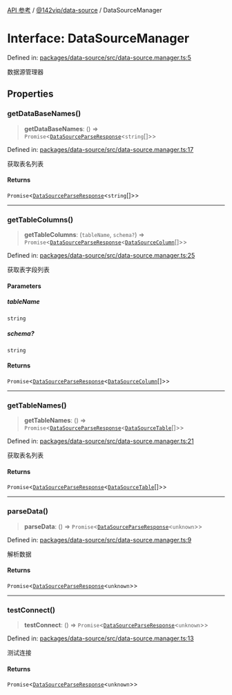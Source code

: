 [API 参考](../wiki/Home) / [@142vip/data-source](../wiki/@142vip.data-source) / DataSourceManager

# Interface: DataSourceManager

Defined in: [packages/data-source/src/data-source.manager.ts:5](https://github.com/142vip/core-x/blob/15d5bc9ef4bece78c0e60bdf074a2d245f625100/packages/data-source/src/data-source.manager.ts#L5)

数据源管理器

## Properties

### getDataBaseNames()

> **getDataBaseNames**: () => `Promise`<[`DataSourceParseResponse`](../wiki/@142vip.data-source.Interface.DataSourceParseResponse)<`string`\[]>>

Defined in: [packages/data-source/src/data-source.manager.ts:17](https://github.com/142vip/core-x/blob/15d5bc9ef4bece78c0e60bdf074a2d245f625100/packages/data-source/src/data-source.manager.ts#L17)

获取表名列表

#### Returns

`Promise`<[`DataSourceParseResponse`](../wiki/@142vip.data-source.Interface.DataSourceParseResponse)<`string`\[]>>

***

### getTableColumns()

> **getTableColumns**: (`tableName`, `schema?`) => `Promise`<[`DataSourceParseResponse`](../wiki/@142vip.data-source.Interface.DataSourceParseResponse)<[`DataSourceColumn`](../wiki/@142vip.data-source.Interface.DataSourceColumn)\[]>>

Defined in: [packages/data-source/src/data-source.manager.ts:25](https://github.com/142vip/core-x/blob/15d5bc9ef4bece78c0e60bdf074a2d245f625100/packages/data-source/src/data-source.manager.ts#L25)

获取表字段列表

#### Parameters

##### tableName

`string`

##### schema?

`string`

#### Returns

`Promise`<[`DataSourceParseResponse`](../wiki/@142vip.data-source.Interface.DataSourceParseResponse)<[`DataSourceColumn`](../wiki/@142vip.data-source.Interface.DataSourceColumn)\[]>>

***

### getTableNames()

> **getTableNames**: () => `Promise`<[`DataSourceParseResponse`](../wiki/@142vip.data-source.Interface.DataSourceParseResponse)<[`DataSourceTable`](../wiki/@142vip.data-source.Interface.DataSourceTable)\[]>>

Defined in: [packages/data-source/src/data-source.manager.ts:21](https://github.com/142vip/core-x/blob/15d5bc9ef4bece78c0e60bdf074a2d245f625100/packages/data-source/src/data-source.manager.ts#L21)

获取表名列表

#### Returns

`Promise`<[`DataSourceParseResponse`](../wiki/@142vip.data-source.Interface.DataSourceParseResponse)<[`DataSourceTable`](../wiki/@142vip.data-source.Interface.DataSourceTable)\[]>>

***

### parseData()

> **parseData**: () => `Promise`<[`DataSourceParseResponse`](../wiki/@142vip.data-source.Interface.DataSourceParseResponse)<`unknown`>>

Defined in: [packages/data-source/src/data-source.manager.ts:9](https://github.com/142vip/core-x/blob/15d5bc9ef4bece78c0e60bdf074a2d245f625100/packages/data-source/src/data-source.manager.ts#L9)

解析数据

#### Returns

`Promise`<[`DataSourceParseResponse`](../wiki/@142vip.data-source.Interface.DataSourceParseResponse)<`unknown`>>

***

### testConnect()

> **testConnect**: () => `Promise`<[`DataSourceParseResponse`](../wiki/@142vip.data-source.Interface.DataSourceParseResponse)<`unknown`>>

Defined in: [packages/data-source/src/data-source.manager.ts:13](https://github.com/142vip/core-x/blob/15d5bc9ef4bece78c0e60bdf074a2d245f625100/packages/data-source/src/data-source.manager.ts#L13)

测试连接

#### Returns

`Promise`<[`DataSourceParseResponse`](../wiki/@142vip.data-source.Interface.DataSourceParseResponse)<`unknown`>>
